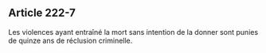 Article 222-7
----
Les violences ayant entraîné la mort sans intention de la donner sont punies de
quinze ans de réclusion criminelle.

